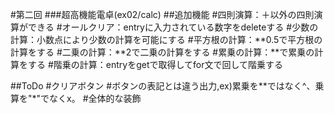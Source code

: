 #第二回
###超高機能電卓(ex02/calc)
##追加機能
#四則演算：＋以外の四則演算ができる
#オールクリア：entryに入力されている数字をdeleteする
#少数の計算：小数点により少数の計算を可能にする
#平方根の計算：**0.5で平方根の計算をする
#二乗の計算：**2で二乗の計算をする
#累乗の計算：**で累乗の計算をする
#階乗の計算：entryをgetで取得してfor文で回して階乗する

##ToDo
#クリアボタン
#ボタンの表記とは違う出力,ex)累乗を**ではなく^、乗算を"*"でなくx。
#全体的な装飾


